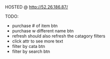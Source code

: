 HOSTED @ http://52.26.186.87/


TODO:
- purchase # of item btn
- purchase w different name btn
- refresh should also refresh the catagory filters
- click attr to see more text
- filter by cata btn
- filter by search btn
